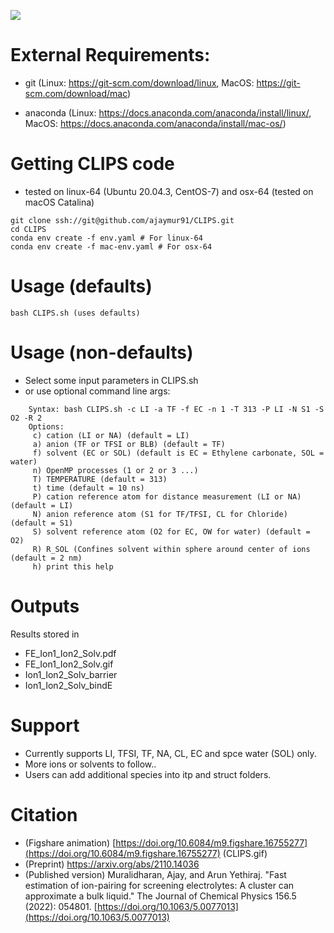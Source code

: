 ![](CLIPS.gif)

# External Requirements:
- git 
(Linux: https://git-scm.com/download/linux, MacOS: https://git-scm.com/download/mac)

- anaconda
(Linux: https://docs.anaconda.com/anaconda/install/linux/, MacOS: https://docs.anaconda.com/anaconda/install/mac-os/)

# Getting CLIPS code
- tested on linux-64 (Ubuntu 20.04.3, CentOS-7) and osx-64 (tested on macOS Catalina)
```
git clone ssh://git@github.com/ajaymur91/CLIPS.git
cd CLIPS 
conda env create -f env.yaml # For linux-64
conda env create -f mac-env.yaml # For osx-64
```
# Usage (defaults)
```
bash CLIPS.sh (uses defaults)
```
# Usage (non-defaults)
  - Select some input parameters in CLIPS.sh
  - or use optional command line args:
```
	Syntax: bash CLIPS.sh -c LI -a TF -f EC -n 1 -T 313 -P LI -N S1 -S O2 -R 2 
	Options:												
     c) cation (LI or NA) (default = LI)									
     a) anion (TF or TFSI or BLB) (default = TF)								
     f) solvent (EC or SOL) (default is EC = Ethylene carbonate, SOL = water)					
     n) OpenMP processes (1 or 2 or 3 ...)									
     T) TEMPERATURE (default = 313)										
     t) time (default = 10 ns)										
     P) cation reference atom for distance measurement (LI or NA) (default = LI)				
     N) anion reference atom (S1 for TF/TFSI, CL for Chloride) (default = S1)					
     S) solvent reference atom (O2 for EC, OW for water) (default = O2)					
     R) R_SOL (Confines solvent within sphere around center of ions (default = 2 nm)				
     h) print this help	

```
# Outputs
  Results stored in 
  - FE_Ion1_Ion2_Solv.pdf
  - FE_Ion1_Ion2_Solv.gif
  - Ion1_Ion2_Solv_barrier
  - Ion1_Ion2_Solv_bindE

# Support 
  - Currently supports LI, TFSI, TF, NA, CL, EC and spce water (SOL) only.
  - More ions or solvents to follow.. 
  - Users can add additional species into itp and struct folders.

# Citation
  - (Figshare animation) [https://doi.org/10.6084/m9.figshare.16755277](https://doi.org/10.6084/m9.figshare.16755277) (CLIPS.gif)
  - (Preprint) https://arxiv.org/abs/2110.14036 
  - (Published version) Muralidharan, Ajay, and Arun Yethiraj. "Fast estimation of ion-pairing for screening electrolytes: A cluster can approximate a bulk liquid." The Journal of Chemical Physics 156.5 (2022): 054801. [https://doi.org/10.1063/5.0077013](https://doi.org/10.1063/5.0077013)
